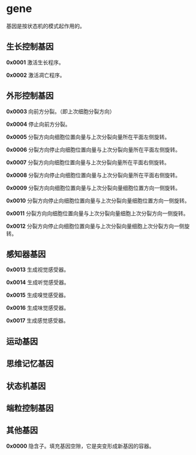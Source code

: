 # gene

基因是按状态机的模式起作用的。

## 生长控制基因

**0x0001** 激活生长程序。

**0x0002** 激活凋亡程序。

## 外形控制基因

**0x0003** 向前方分裂。（即上次细胞分裂方向）

**0x0004** 停止向前方分裂。

**0x0005** 分裂方向向细胞位置向量与上次分裂向量所在平面左侧旋转。

**0x0006** 分裂方向停止向细胞位置向量与上次分裂向量所在平面左侧旋转。

**0x0007** 分裂方向向细胞位置向量与上次分裂向量所在平面右侧旋转。

**0x0008** 分裂方向停止向细胞位置向量与上次分裂向量所在平面右侧旋转。

**0x0009** 分裂方向向细胞位置向量与上次分裂向量细胞位置方向一侧旋转。

**0x0010** 分裂方向停止向细胞位置向量与上次分裂向量细胞位置方向一侧旋转。

**0x0011** 分裂方向向细胞位置向量与上次分裂向量细胞上次分裂方向一侧旋转。

**0x0012** 分裂方向停止向细胞位置向量与上次分裂向量细胞上次分裂方向一侧旋转。

## 感知器基因

**0x0013** 生成视觉感受器。

**0x0014** 生成听觉感受器。

**0x0015** 生成嗅觉感受器。

**0x0016** 生成味觉感受器。

**0x0017** 生成感觉感受器。

## 运动基因

## 思维记忆基因

## 状态机基因

## 端粒控制基因

## 其他基因

**0x0000** 隐含子。填充基因空隙，它是突变形成新基因的容器。
